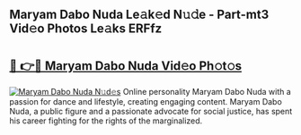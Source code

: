 ## Maryam Dabo Nuda Le𝚊k𝚎d N𝚞𝚍e - Part-mt3 Vid𝚎o Photos Le𝚊ks ERFfz

# <h2><a href="http://fbg2hvm.evod.top/?m=Maryam+Dabo+Nuda">🔗 👉🔴 Maryam Dabo Nuda Vid𝚎o Ph𝚘t𝚘s</a></h2>

[![Maryam Dabo Nuda N𝚞d𝚎s](https://i.imgur.com/8V9OHl7.gif)](http://fbg2hvm.evod.top/?m=Maryam+Dabo+Nuda)
Online personality Maryam Dabo Nuda with a passion for dance and lifestyle, creating engaging content. Maryam Dabo Nuda, a public figure and a passionate advocate for social justice, has spent his career fighting for the rights of the marginalized. 
